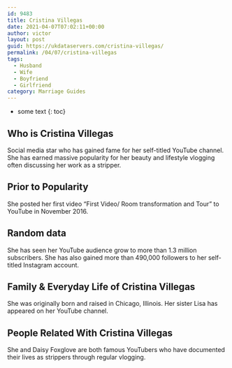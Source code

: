```yaml
---
id: 9483
title: Cristina Villegas
date: 2021-04-07T07:02:11+00:00
author: victor
layout: post
guid: https://ukdataservers.com/cristina-villegas/
permalink: /04/07/cristina-villegas
tags:
  - Husband
  - Wife
  - Boyfriend
  - Girlfriend
category: Marriage Guides
---
```


* some text
{: toc}


## Who is Cristina Villegas



Social media star who has gained fame for her self-titled YouTube channel. She has earned massive popularity for her beauty and lifestyle vlogging often discussing her work as a stripper.

                
                
                
## Prior to Popularity



She posted her first video &#8220;First Video/ Room transformation and Tour&#8221; to YouTube in November 2016. 

                
                
                
## Random data



She has seen her YouTube audience grow to more than 1.3 million subscribers. She has also gained more than 490,000 followers to her self-titled Instagram account. 

                
                
                
## Family & Everyday Life of Cristina Villegas



She was originally born and raised in Chicago, Illinois. Her sister Lisa has appeared on her YouTube channel.

                
                
                
## People Related With Cristina Villegas



She and Daisy Foxglove are both famous YouTubers who have documented their lives as strippers through regular vlogging. 

                
              
            
          
          
          